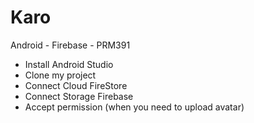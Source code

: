 # Karo
Android - Firebase - PRM391
- Install Android Studio
- Clone my project
- Connect Cloud FireStore
- Connect Storage Firebase
- Accept permission (when you need to upload avatar)
